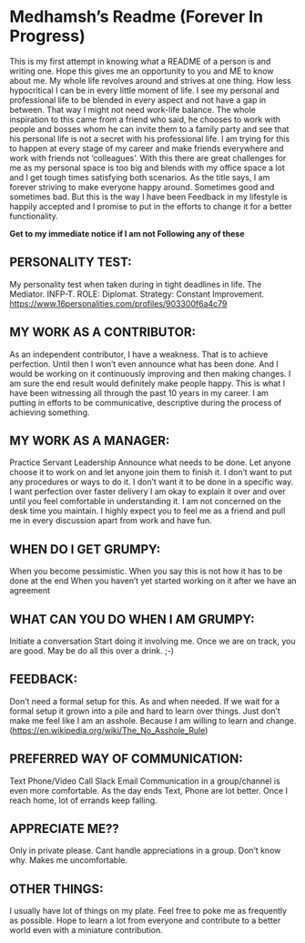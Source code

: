 # Medhamsh’s Readme (Forever In Progress)


This is my first attempt in knowing what a README of a person is and writing one. Hope this gives me an opportunity to you and ME to know about me. 
My whole life revolves around and strives at one thing. How less hypocritical I can be in every little moment of life. 
I see my personal and professional life to be blended in every aspect and not have a gap in between. That way I might not need work-life balance.
The whole inspiration to this came from a friend who said, he chooses to work with people and bosses whom he can invite them to a family party and see that his personal life is not a secret with his professional life. I am trying for this to happen at every stage of my career and make friends everywhere and work with friends not ‘colleagues’.
With this there are great challenges for me as my personal space is too big and blends with my office space a lot and I get tough times satisfying both scenarios.
As the title says, I am forever striving to make everyone happy around. Sometimes good and sometimes bad. But this is the way I have been
Feedback in my lifestyle is happily accepted and I promise to put in the efforts to change it for a better functionality.

**Get to my immediate notice if I am not Following any of these**

## PERSONALITY TEST:

My personality test when taken during in tight deadlines in life.
The Mediator. INFP-T. ROLE: Diplomat. Strategy: Constant Improvement.
https://www.16personalities.com/profiles/903300f6a4c79



## MY WORK AS A CONTRIBUTOR:

As an independent contributor, I have a weakness. That is to achieve perfection. Until then I won’t even announce what has been done. And I would be working on it continuously improving and then making changes. I am sure the end result would definitely make people happy. This is what I have been witnessing all through the past 10 years in my career. I am putting in efforts to be communicative, descriptive during the process of achieving something.

## MY WORK AS A MANAGER:

Practice Servant Leadership
Announce what needs to be done.
Let anyone choose it to work on and let anyone join them to finish it.
I don’t want to put any procedures or ways to do it.
I don’t want it to be done in a specific way.
I want perfection over faster delivery
I am okay to explain it over and over until you feel comfortable in understanding it.
I am not concerned on the desk time you maintain.
I highly expect you to feel me as a friend and pull me in every discussion apart from work and have fun.

## WHEN DO I GET GRUMPY:
When you become pessimistic.
When you say this is not how it has to be done at the end
When you haven’t yet started working on it after we have an agreement

## WHAT CAN YOU DO WHEN I AM GRUMPY:
Initiate a conversation
Start doing it involving me.
Once we are on track, you are good.
May be do all this over a drink. ;-)

## FEEDBACK:
Don’t need a formal setup for this.
As and when needed.
If we wait for a formal setup it grown into a pile and hard to learn over things.
Just don’t make me feel like I am an asshole. Because I am willing to learn and change. (https://en.wikipedia.org/wiki/The_No_Asshole_Rule) 

## PREFERRED WAY OF COMMUNICATION:
Text
Phone/Video Call
Slack
Email
Communication in a group/channel is even more comfortable.
As the day ends Text, Phone are lot better. Once I reach home, lot of errands keep falling.

## APPRECIATE ME??
Only in private please. 
Cant handle appreciations in a group. Don’t know why. Makes me uncomfortable.


## OTHER THINGS:
I usually have lot of things on my plate. Feel free to poke me as frequently as possible. Hope to learn a lot from everyone and contribute to a better world even with a miniature contribution.
